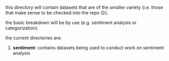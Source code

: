 this directory will contain datasets that are of the smaller variety (i.e. those that make sense to be checked into the repo 😉).

the basic breakdown will be by use (e.g. sentiment analysis or categorization).

the current directories are:

 1. **sentiment**: contains datasets being used to conduct work on sentiment analysis